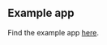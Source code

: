 ## Example app

Find the example app [here](https://github.com/bharat-biradar/Google-Ml-Kit-plugin/tree/master/packages/google_ml_kit/example).
